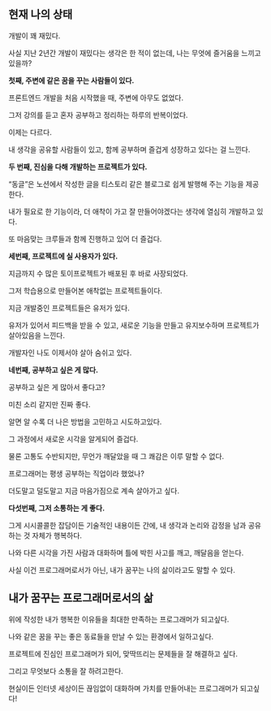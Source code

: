 ## 현재 나의 상태

개발이 꽤 재밌다.

사실 지난 2년간 개발이 재밌다는 생각은 한 적이 없는데, 나는 무엇에 즐거움을 느끼고 있을까?  

**첫째, 주변에 같은 꿈을 꾸는 사람들이 있다.**

프론트엔드 개발을 처음 시작했을 때, 주변에 아무도 없었다.

그저 강의를 듣고 혼자 공부하고 정리하는 하루의 반복이었다.

이제는 다르다.

내 생각을 공유할 사람들이 있고, 함께 공부하며 즐겁게 성장하고 있다는 걸 느낀다.

**두 번째, 진심을 다해 개발하는 프로젝트가 있다.**

“동글”은 노션에서 작성한 글을 티스토리 같은 블로그로 쉽게 발행해 주는 기능을 제공한다.

내가 필요로 한 기능이라, 더 애착이 가고 잘 만들어야겠다는 생각에 열심히 개발하고 있다.

또 마음맞는 크루들과 함께 진행하고 있어 더 즐겁다.

**세번째, 프로젝트에 실 사용자가 있다.**

지금까지 수 많은 토이프로젝트가 배포된 후 바로 사장되었다.

그저 학습용으로 만들어본 애착없는 프로젝트들이다.

지금 개발중인 프로젝트들은 유저가 있다.

유저가 있어서 피드백을 받을 수 있고, 새로운 기능을 만들고 유지보수하며 프로젝트가 살아있음을 느낀다.

개발자인 나도 이제서야 살아 숨쉬고 있다.

**네번째, 공부하고 싶은 게 많다.**

공부하고 싶은 게 많아서 좋다고?

미친 소리 같지만 진짜 좋다.

알면 알 수록 더 나은 방법을 고민하고 시도하고있다.

그 과정에서 새로운 시각을 알게되어 즐겁다.

물론 고통도 수반되지만, 무언가 깨달았을 때 그 쾌감은 이루 말할 수 없다.

프로그래머는 평생 공부하는 직업이라 했었나?

더도말고 덜도말고 지금 마음가짐으로 계속 살아가고 싶다.

**다섯번째, 그저 소통하는 게 좋다.**

그게 시시콜콜한 잡담이든 기술적인 내용이든 간에, 내 생각과 논리와 감정을 남과 공유하는 것 자체가 행복하다.

나와 다른 시각을 가진 사람과 대화하며 틀에 박힌 사고를 깨고, 깨달음을 얻는다.

사실 이건 프로그래머로서가 아닌, 내가 꿈꾸는 나의 삶이라고도 말할 수 있다.

## 내가 꿈꾸는 프로그래머로서의 삶

위에 작성한 내가 행복한 이유들을 최대한 만족하는 프로그래머가 되고싶다.

나와 같은 꿈을 꾸는 좋은 동료들을 만날 수 있는 환경에서 일하고싶다.

프로젝트에 진심인 프로그래머가 되어, 맞딱뜨리는 문제들을 잘 해결하고 싶다.

그리고 무엇보다 소통을 잘 하려고한다.

현실이든 인터넷 세상이든 끊임없이 대화하며 가치를 만들어내는 프로그래머가 되고싶다!
